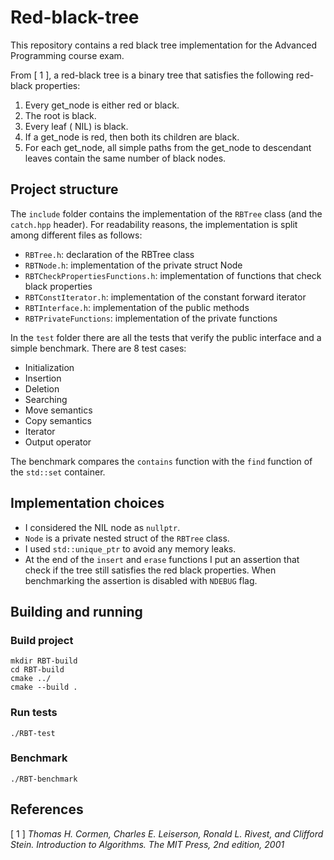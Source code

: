 # Red-black-tree

This repository contains a red black tree implementation for the Advanced Programming course 
exam. 

From [ 1 ], a red-black tree is a binary tree that satisfies the following red-black properties:
1. Every get_node is either red or black.
2. The root is black.
3. Every leaf ( NIL) is black.
4. If a get_node is red, then both its children are black.
5. For each get_node, all simple paths from the get_node to descendant leaves contain the
same number of black nodes.

## Project structure

The `include` folder contains the implementation 
of the `RBTree` class (and the `catch.hpp` header). For readability reasons, the implementation 
is split among different files as follows:
- `RBTree.h`: declaration of the RBTree class
- `RBTNode.h`: implementation of the private struct Node
- `RBTCheckPropertiesFunctions.h`: implementation of functions that check black properties
- `RBTConstIterator.h`: implementation of the constant forward iterator
- `RBTInterface.h`: implementation of the public methods
- `RBTPrivateFunctions`: implementation of the private functions

In the `test` folder there are all the tests that verify the public interface and a simple benchmark. There are 8 test cases:
- Initialization
- Insertion
- Deletion
- Searching
- Move semantics
- Copy semantics
- Iterator
- Output operator 

The benchmark compares the `contains` function with the `find` function of the `std::set` container.  

## Implementation choices

- I considered the NIL node as `nullptr`.
- `Node` is a private nested struct of the `RBTree` class.
- I used `std::unique_ptr` to avoid any memory leaks.
- At the end of the `insert` and `erase` functions I put an assertion that check if
the tree still satisfies the red black properties. When benchmarking the assertion is disabled with
`NDEBUG` flag.

## Building and running

### Build project
```commandline
mkdir RBT-build
cd RBT-build
cmake ../
cmake --build .
```
### Run tests
```commandline
./RBT-test
```
### Benchmark
```commandline
./RBT-benchmark
```

## References
[ 1 ] <cite>Thomas H. Cormen, Charles E. Leiserson, Ronald L. Rivest, and Clifford
  Stein. Introduction to Algorithms. The MIT Press, 2nd edition, 2001</cite>